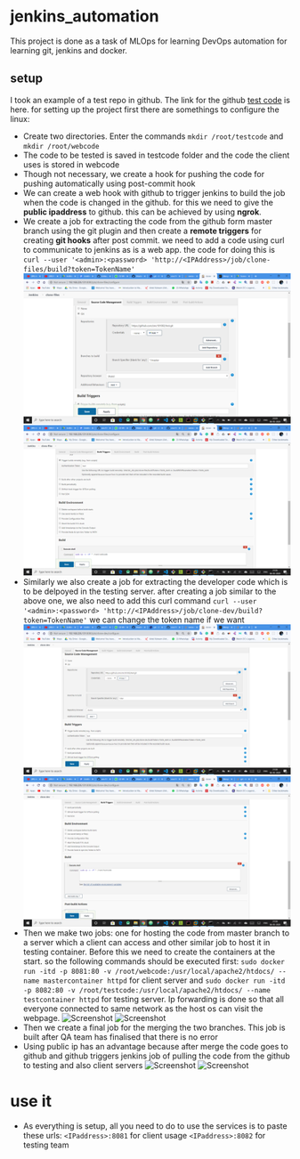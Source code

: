 # jenkins_automation

This project is done as a task of MLOps for learning DevOps automation for learning git, jenkins and docker.

## setup
I took an example of a test repo in github. The link for the github [test code](http://github.com/smc181002/test) is here. 
for setting up the project first there are somethings to configure the linux:
* Create two directories. Enter the commands `mkdir /root/testcode` and `mkdir /root/webcode`
* The code to be tested is saved in testcode folder and the code the client uses is stored in webcode
* Though not necessary, we create a hook for pushing the code for pushing automatically using post-commit hook
* We can create a web hook with github to trigger jenkins to build the job when the code is changed in the github. for this we need to give the **public ipaddress** to github. this can be achieved by using **ngrok**. 
* We create a job for extracting the code from the github form master branch using the git plugin and then create a **remote triggers** for creating **git hooks** after post commit. we need to add a code using curl to communicate to jenkins as is a web app. 
the code for doing this is `curl --user '<admin>:<password> 'http://<IPAddress>/job/clone-files/build?token=TokenName'`
![Screenshot](one.png)
![Screenshot](one_2.png)
* Similarly we also create a job for extracting the developer code which is to be delpoyed in the testing server. after creating a job  similar to the above one, we also need to add this curl command  `curl --user '<admin>:<password> 'http://<IPAddress>/job/clone-dev/build?token=TokenName'` we can change the token name if we want
![Screenshot](two.png)
![Screenshot](two_2.png)
* Then we make two jobs: one for hosting the code from master branch to a server which a client can access and other similar job to host it in testing container. Before this we need to create the containers at the start. so the following commands should be executed first:
```sudo docker run -itd -p 8081:80 -v /root/webcode:/usr/local/apache2/htdocs/ --name mastercontainer httpd``` for client server and
```sudo docker run -itd -p 8082:80 -v /root/testcode:/usr/local/apache2/htdocs/ --name testcontainer httpd``` for testing server. Ip forwarding is done so that all everyone connected to same network as the host os can visit the webpage.
![Screenshot](three.png)
![Screenshot](four.png)
* Then we create a final job for the merging the two branches. This job is built after QA team has finalised that there is no error
* Using public ip has an advantage because after merge the code goes to github and github triggers jenkins job of pulling the code from the github to testing and also client servers
![Screenshot](five.png)
![Screenshot](five_2.png)

# use it
* As everything is setup, all you need to do to use the services is to paste these urls:
```<IPaddress>:8081``` for client usage
```<IPaddress>:8082``` for testing team
